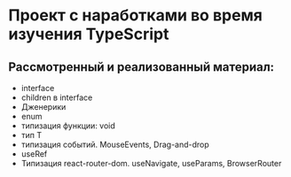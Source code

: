 # Проект с наработками во время изучения TypeScript

## Рассмотренный и реализованный материал:
- interface
- children в interface
- Дженерики
- enum
- типизация функции: void
- тип T
- типизация событий. MouseEvents, Drag-and-drop
- useRef
- Типизация react-router-dom. useNavigate, useParams, BrowserRouter 